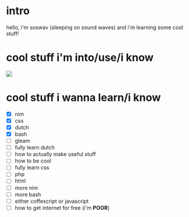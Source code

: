 # intro
hello, i'm soswav (sleeping on sound waves) and i'm learning some cool stuff!
# cool stuff i'm into/use/i know
[![](https://skillicons.dev/icons?i=nim,css,bash,discord,linux,mastodon,md,vscodium)](https://skillicons.dev)

# cool stuff i wanna learn/i know
- [x] nim
- [x] css
- [x] dutch
- [x] bash
- [ ] gleam
- [ ] fully learn dutch
- [ ] how to actually make useful stuff
- [ ] how to be cool
- [ ] fully learn css
- [ ] php
- [ ] html
- [ ] more nim
- [ ] more bash
- [ ] either coffescript or javascript
- [ ] how to get internet for free (i'm **POOR**)
